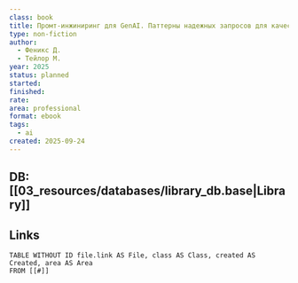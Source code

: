 ```yaml
---
class: book
title: Промт-инжиниринг для GenAI. Паттерны надежных запросов для качественных результатов
type: non-fiction
author:
  - Феникс Д.
  - Тейлор М.
year: 2025
status: planned
started:
finished:
rate:
area: professional
format: ebook
tags:
  - ai
created: 2025-09-24
---
```

## DB: [[03_resources/databases/library_db.base|Library]]

## Links

```dataview
TABLE WITHOUT ID file.link AS File, class AS Class, created AS Created, area AS Area
FROM [[#]]
````